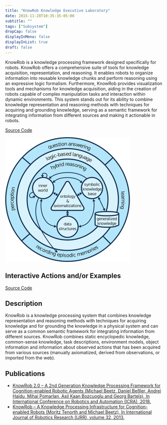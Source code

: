 ```yaml
---
title: "KnowRob Knowledge Executive Laboratory"
date: 2015-11-28T10:35:35-05:00
subtitle: ""
tags: ["Subsystem"]
dropCap: false
displayInMenu: false
displayInList: true
draft: false
---
```


KnowRob is a knowledge processing framework designed specifically for robots.
KnowRob offers a comprehensive suite of tools for knowledge acquisition,
representation, and reasoning. It enables robots to organize information into reusable
knowledge chunks and perform reasoning using an expressive logic formalism.
Furthermore, KnowRob provides visualization tools and mechanisms for knowledge
acquisition, aiding in the creation of robots capable of complex manipulation tasks
and interaction within dynamic environments. This system stands out for its ability
to combine knowledge representation and reasoning methods with techniques for
acquiring and grounding knowledge, serving as a semantic framework for integrating
information from different sources and making it actionable in robots.

<div class="hidde-after-preview">
<!-- <a class="btn btn-primary" target="_blank" href="">Run Code</a> -->
<a class="btn btn-success" target="_blank" href="https://github.com/knowrob/knowrob">Source Code</a>
</div>

<!--more-->


![](knowrob2.png)


Interactive Actions and/or Examples
---

<div>
<!-- <a class="btn btn-primary" target="_blank" href="">Run Code</a> -->
<a class="btn btn-success" target="_blank" href="https://github.com/knowrob/knowrob">Source Code</a>
</div>
 

Description
---

KnowRob is a knowledge processing system that combines knowledge representation and reasoning methods with techniques for acquiring knowledge and for grounding the knowledge in a physical system and can serve as a common semantic framework for integrating information from different sources. KnowRob combines static encyclopedic knowledge, common-sense knowledge, task descriptions, environment models, object information and information about observed actions that has been acquired from various sources (manually axiomatized, derived from observations, or imported from the web).

Publications
---

- [KnowRob 2.0 – A 2nd Generation Knowledge Processing Framework for Cognition-enabled Robotic Agents (Michael Beetz, Daniel Beßler, Andrei Haidu, Mihai Pomarlan, Asil Kaan Bozcuoglu and Georg Bartels), In International Conference on Robotics and Automation (ICRA), 2018.](https://ai.uni-bremen.de/papers/beetz18knowrob.pdf)
- [KnowRob – A Knowledge Processing Infrastructure for Cognition-enabled Robots (Moritz Tenorth and Michael Beetz), In International Journal of Robotics Research (IJRR), volume 32, 2013.](https://journals.sagepub.com/doi/full/10.1177/0278364913481635)


  


